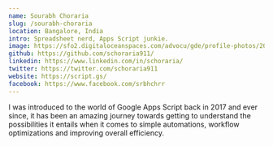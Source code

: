 ```yaml
---
name: Sourabh Choraria
slug: /sourabh-choraria
location: Bangalore, India
intro: Spreadsheet nerd, Apps Script junkie.
image: https://sfo2.digitaloceanspaces.com/advocu/gde/profile-photos/2020/05/03/35eac828a425e4b418df.jpg
github: https://github.com/schoraria911/
linkedin: https://www.linkedin.com/in/schoraria/
twitter: https://twitter.com/schoraria911
website: https://script.gs/
facebook: https://www.facebook.com/srbhchrr
---
```


I was introduced to the world of Google Apps Script back in 2017 and ever since, it has been an amazing journey towards getting to understand the possibilities it entails when it comes to simple automations, workflow optimizations and improving overall efficiency.